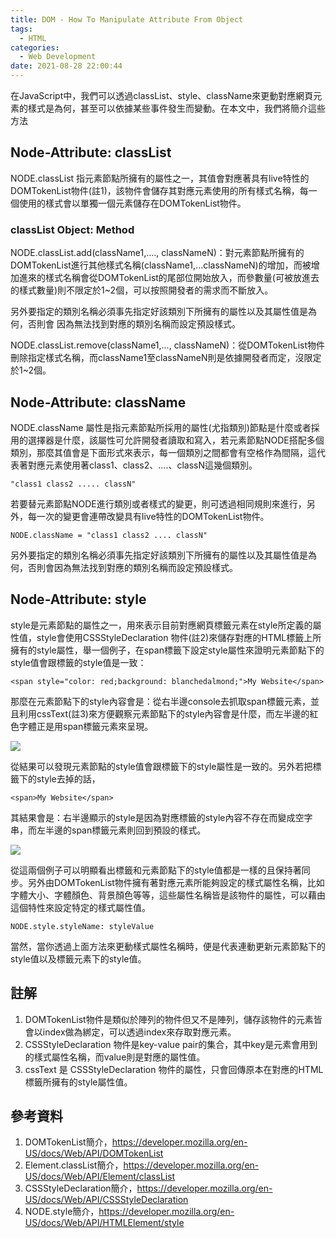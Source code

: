 ```yaml
---
title: DOM - How To Manipulate Attribute From Object
tags:
  - HTML
categories:
  - Web Development
date: 2021-08-28 22:00:44
---
```



在JavaScript中，我們可以透過classList、style、className來更動對應網頁元素的樣式是為何，甚至可以依據某些事件發生而變動。在本文中，我們將簡介這些方法


## Node-Attribute: classList

NODE.classList 指元素節點所擁有的屬性之一，其值會對應著具有live特性的DOMTokenList物件(註1)，該物件會儲存其對應元素使用的所有樣式名稱，每一個使用的樣式會以單獨一個元素儲存在DOMTokenList物件。

### classList Object: Method 

NODE.classList.add(className1,...., classNameN)：對元素節點所擁有的DOMTokenList進行其他樣式名稱(className1,...classNameN)的增加，而被增加進來的樣式名稱會從DOMTokenList的尾部位開始放入，而參數量(可被放進去的樣式數量)則不限定於1~2個，可以按照開發者的需求而不斷放入。

另外要指定的類別名稱必須事先指定好該類別下所擁有的屬性以及其屬性值是為何，否則會
因為無法找到對應的類別名稱而設定預設樣式。

NODE.classList.remove(className1,..., classNameN)：從DOMTokenList物件刪除指定樣式名稱，而className1至classNameN則是依據開發者而定，沒限定於1~2個。


## Node-Attribute: className
NODE.className 屬性是指元素節點所採用的屬性(尤指類別)節點是什麼或者採用的選擇器是什麼，該屬性可允許開發者讀取和寫入，若元素節點NODE搭配多個類別，那麼其值會是下面形式來表示，每一個類別之間都會有空格作為間隔，這代表著對應元素使用著class1、class2、....、classN這幾個類別。

```
"class1 class2 ..... classN"
```

若要替元素節點NODE進行類別或者樣式的變更，則可透過相同規則來進行，另外，每一次的變更會連帶改變具有live特性的DOMTokenList物件。
```
NODE.className = "class1 class2 .... classN"
```

另外要指定的類別名稱必須事先指定好該類別下所擁有的屬性以及其屬性值是為何，否則會因為無法找到對應的類別名稱而設定預設樣式。

## Node-Attribute: style
style是元素節點的屬性之一，用來表示目前對應網頁標籤元素在style所定義的屬性值，style會使用CSSStyleDeclaration 物件(註2)來儲存對應的HTML標籤上所擁有的style屬性，舉一個例子，在span標籤下設定style屬性來證明元素節點下的style值會跟標籤的style值是一致：

```
<span style="color: red;background: blanchedalmond;">My Website</span>
```

那麼在元素節點下的style內容會是：從右半邊console去抓取span標籤元素，並且利用cssText(註3)來方便觀察元素節點下的style內容會是什麼，而左半邊的紅色字體正是用span標籤元素來呈現。

![](https://res.cloudinary.com/dqfxgtyoi/image/upload/v1630158193/blog/dom_Manipulation/styleExample_ptjfbo.png)

從結果可以發現元素節點的style值會跟標籤下的style屬性是一致的。另外若把標籤下的style去掉的話，

```
<span>My Website</span>
```

其結果會是：右半邊顯示的style是因為對應標籤的style內容不存在而變成空字串，而左半邊的span標籤元素則回到預設的樣式。

![](https://res.cloudinary.com/dqfxgtyoi/image/upload/v1630158193/blog/dom_Manipulation/noStyleExample_unvazz.png)


從這兩個例子可以明顯看出標籤和元素節點下的style值都是一樣的且保持著同步。另外由DOMTokenList物件擁有著對應元素所能夠設定的樣式屬性名稱，比如字體大小、字體顏色、背景顏色等等，這些屬性名稱皆是該物件的屬性，可以藉由這個特性來設定特定的樣式屬性值。
```
NODE.style.styleName: styleValue
```

當然，當你透過上面方法來更動樣式屬性名稱時，便是代表連動更新元素節點下的style值以及標籤元素下的style值。



## 註解
1. DOMTokenList物件是類似於陣列的物件但又不是陣列，儲存該物件的元素皆會以index做為綁定，可以透過index來存取對應元素。
2. CSSStyleDeclaration 物件是key-value pair的集合，其中key是元素會用到的樣式屬性名稱，而value則是對應的屬性值。
3. cssText 是 CSSStyleDeclaration 物件的屬性，只會回傳原本在對應的HTML標籤所擁有的style屬性值。


## 參考資料
1. DOMTokenList簡介，https://developer.mozilla.org/en-US/docs/Web/API/DOMTokenList
2. Element.classList簡介，https://developer.mozilla.org/en-US/docs/Web/API/Element/classList
3. CSSStyleDeclaration簡介，https://developer.mozilla.org/en-US/docs/Web/API/CSSStyleDeclaration
4. NODE.style簡介，https://developer.mozilla.org/en-US/docs/Web/API/HTMLElement/style
